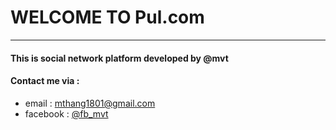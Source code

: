 # WELCOME TO Pul.com

---

#### This is social network platform developed by @mvt

#### Contact me via :

- email : mthang1801@gmail.com
- facebook : [@fb_mvt](https://www.facebook.com/mvt.dev)
